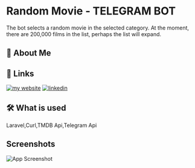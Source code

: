 
# Random Movie - TELEGRAM BOT

The bot selects a random movie in the selected category. At the moment, there are 200,000 films in the list, perhaps the list will expand.

## 🚀 About Me



## 🔗 Links
[![my website](https://img.shields.io/badge/website-000?style=for-the-badge&logo=ko-fi&logoColor=white)](http://birbayt.com/)
[![linkedin](https://img.shields.io/badge/linkedin-0A66C2?style=for-the-badge&logo=linkedin&logoColor=white)](https://www.linkedin.com/in/tofik-shamedov-104070155/)



## 🛠 What is used
Laravel,Curl,TMDB Api,Telegram Api


## Screenshots

![App Screenshot](https://via.placeholder.com/468x300?text=App+Screenshot+Here)

